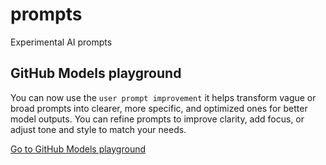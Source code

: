 # prompts
Experimental AI prompts

## GitHub Models playground

You can now use the `user prompt improvement` it helps transform vague or broad prompts into clearer, more specific, and optimized ones for better model outputs. You can refine prompts to improve clarity, add focus, or adjust tone and style to match your needs.

[Go to GitHub Models playground](https://github.com/marketplace/models/azure-openai/gpt-4o/playground)

